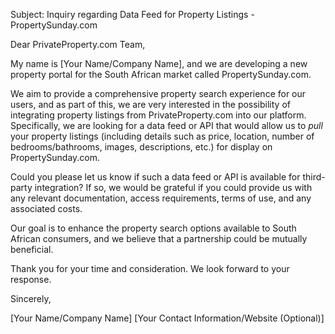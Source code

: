 Subject: Inquiry regarding Data Feed for Property Listings - PropertySunday.com

Dear PrivateProperty.com Team,

My name is [Your Name/Company Name], and we are developing a new property portal for the South African market called PropertySunday.com.

We aim to provide a comprehensive property search experience for our users, and as part of this, we are very interested in the possibility of integrating property listings from PrivateProperty.com into our platform. Specifically, we are looking for a data feed or API that would allow us to *pull* your property listings (including details such as price, location, number of bedrooms/bathrooms, images, descriptions, etc.) for display on PropertySunday.com.

Could you please let us know if such a data feed or API is available for third-party integration? If so, we would be grateful if you could provide us with any relevant documentation, access requirements, terms of use, and any associated costs.

Our goal is to enhance the property search options available to South African consumers, and we believe that a partnership could be mutually beneficial.

Thank you for your time and consideration. We look forward to your response.

Sincerely,

[Your Name/Company Name]
[Your Contact Information/Website (Optional)]

